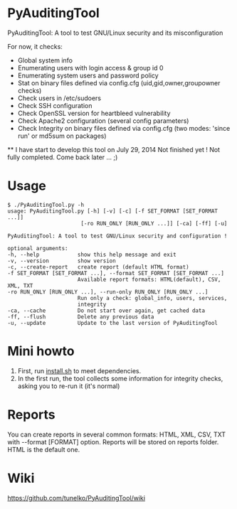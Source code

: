 PyAuditingTool
==============
PyAuditingTool: A tool to test GNU/Linux security and its misconfiguration

For now, it checks: 

- Global system info
- Enumerating users with login access & group id 0
- Enumerating system users and password policy 
- Stat on binary files defined via config.cfg (uid,gid,owner,groupowner checks)
- Check users in /etc/sudoers
- Check SSH configuration 
- Check OpenSSL version for heartbleed vulnerability
- Check Apache2 configuration (several config parameters)
- Check Integrity on binary files defined via config.cfg (two modes: 'since run' or md5sum on packages)


** I have start to develop this tool on July 29, 2014
Not finished yet ! Not fully completed.
Come back later ... ;)


Usage
==============

    $ ./PyAuditingTool.py -h 
    usage: PyAuditingTool.py [-h] [-v] [-c] [-f SET_FORMAT [SET_FORMAT ...]]
                           [-ro RUN_ONLY [RUN_ONLY ...]] [-ca] [-ff] [-u]
    
    PyAuditingTool: A tool to test GNU/Linux security and configuration !
    
    optional arguments:
    -h, --help            show this help message and exit
    -v, --version         show version
    -c, --create-report   create report (default HTML format)
    -f SET_FORMAT [SET_FORMAT ...], --format SET_FORMAT [SET_FORMAT ...]
                          Available report formats: HTML(default), CSV, XML, TXT
    -ro RUN_ONLY [RUN_ONLY ...], --run-only RUN_ONLY [RUN_ONLY ...]
                          Run only a check: global_info, users, services,
                          integrity
    -ca, --cache          Do not start over again, get cached data
    -ff, --flush          Delete any previous data
    -u, --update          Update to the last version of PyAuditingTool

Mini howto
==============

1. First, run [install.sh](https://github.com/tunelko/PyAuditingTool/blob/master/install.sh) to meet dependencies. 
2. In the first run, the tool collects some information for integrity checks, asking you to re-run it (it's normal)

Reports
==============
You can create reports in several common formats: HTML, XML, CSV, TXT with --format [FORMAT] option. Reports will be stored on reports folder. HTML is the default one. 


Wiki
==============

https://github.com/tunelko/PyAuditingTool/wiki

